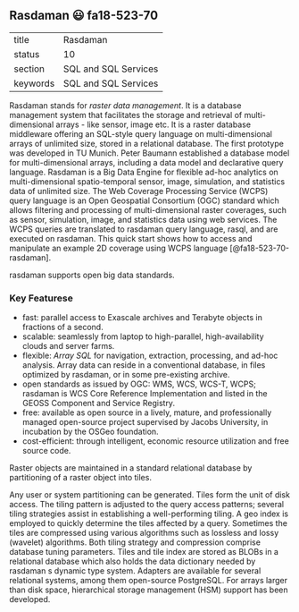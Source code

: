 ## Rasdaman :smiley: fa18-523-70


|          |                      |
| -------- | -------------------- |
| title    | Rasdaman             | 
| status   | 10                   |
| section  | SQL and SQL Services |
| keywords | SQL and SQL Services |

Rasdaman stands for *raster data management*. It is a database
management system that facilitates the storage and retrieval of
multi-dimensional arrays - like sensor, image etc. It is a raster
database middleware offering an SQL-style query language on
multi-dimensional arrays of unlimited size, stored in a relational
database. The first prototype was developed in TU Munich. Peter
Baumann established a database model for multi-dimensional arrays,
including a data model and declarative query language. Rasdaman is a
Big Data Engine for flexible ad-hoc analytics on multi-dimensional
spatio-temporal sensor, image, simulation, and statistics data of
unlimited size. The Web Coverage Processing Service (WCPS) query
language is an Open Geospatial Consortium (OGC) standard which allows
filtering and processing of multi-dimensional raster coverages, such
as sensor, simulation, image, and statistics data using web services.
The WCPS queries are translated to rasdaman query language, rasql, and
are executed on rasdaman. This quick start shows how to access and
manipulate an example 2D coverage using WCPS language [@fa18-523-70-rasdaman].

rasdaman supports open big data standards.

### Key Featurese

* fast: parallel access to Exascale archives and Terabyte objects in fractions of a second.
* scalable: seamlessly from laptop to high-parallel, high-availability clouds and server farms.
* flexible: *Array SQL* for navigation, extraction, processing, and ad-hoc analysis. Array data can reside in a conventional database, in files optimized by rasdaman, or in some pre-existing archive.
* open standards as issued by OGC: WMS, WCS, WCS-T, WCPS; rasdaman is WCS Core Reference Implementation and listed in the GEOSS Component and Service Registry.
* free: available as open source in a lively, mature, and professionally managed open-source project supervised by Jacobs University, in incubation by the OSGeo foundation.
* cost-efficient: through intelligent, economic resource utilization and free source code.

Raster objects are maintained in a standard relational database by
partitioning of a raster object into tiles.


Any user or system partitioning can be generated. Tiles form the unit
of disk access. The tiling pattern is adjusted to the query access
patterns; several tiling strategies assist in establishing a
well-performing tiling. A geo index is employed to quickly determine
the tiles affected by a query. Sometimes the tiles are compressed
using various algorithms such as lossless and lossy (wavelet)
algorithms. Both tiling strategy and compression comprise database
tuning parameters. Tiles and tile index are stored as BLOBs in a
relational database which also holds the data dictionary needed by
rasdaman s dynamic type system. Adapters are available for several
relational systems, among them open-source PostgreSQL. For arrays
larger than disk space, hierarchical storage management (HSM) support
has been developed.

